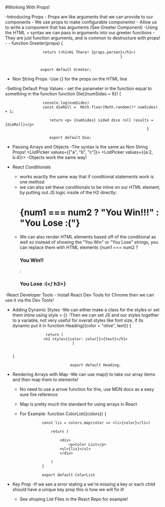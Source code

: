 #Working With Props!

-Introducing Props
    - Props are like arguments that we can provide to our components
    - We use props to make configurable components!
    - Allow us to write a component that has arguments (See Greeter Component)
    -Using the HTML = syntax we can pass in arguments into our greeter functions
    -They are just function arguments, and is common to destructure with props!
                - <Greeter person = "Almond"/>
                - function Greeter(props) {
    
                     return (<h1>Hi There! {props.person}</h1>)
                                                        }


                    export default Greeter;

- Non String Props
    -Use {} for the props on the HTML line

-Setting Default Prop Values
    - set the parameter in the function equal to something in the function
                    function Die({numSides = 6}) {

                     console.log(numSides)
                     const dieRoll =  Math.floor(Math.random()* numSides) + 1;

                        return <p> {numSides} sided dice roll results = {dieRoll}</p>
                                                                    }

                        export default Die; 

- Passing Arrays and Objects
    -The syntax is the same as Non String Props!
                     <ListPicker values={[1,2,3]}></ListPicker>
                    <ListPicker values={["a", "b", "c"]}></ListPicker>
                     <ListPicker values={[1,2,3]}></ListPicker>
                    <ListPicker values={{a:2, b:4}}></ListPicker>
    -Objects work the same way!

- React Conditionals
    - works exactly the same way that if conditional statements work is one method
    - we can also set these conditionals to be inline on our HTML element, by putting out JS logic inside of the H2 directly: 
                       <h1>{num1 === num2 ? "You Win!!!" : "You Lose :("}</h1>
    - We can also render HTML elements based off of the conditional as well so instead of showing the "You Win" or "You Lose" strings, you can replace them with HTML elements
                            {num1 === num2 ? <h3>You Win!!</h3> : <h3>You Lose :(</ h3>}

-React Developer Tools
    - Install React Dev Tools for Chrome then we can use it via the Dev Tools!

- Adding Dynamic Styles
   -We can either make a class for the styles or set them inline using style = {}
   -Then we can set JS and our styles together to a variable, not very useful for overall styles like font size, if its dynamic put it in 
                    function Heading({color = "olive", text}) {

                     return (
                    <h1 style={{color: color}}>{text}</h1>
                                 )
    
                                                                                    }

                                export default Heading;

- Rendering Arrays with Map
    -We can use map() to take our array items and then map them to elements! 
    - No need to use a arrow function for this, use MDN docs as a easy sure fire reference
    - Map is pretty much the standard for using arrays in React
    - For Example: 
                                        function ColorList({colors}) {

                    const lis = colors.map(color => <li>{color}</li>)

                        return (
                            
                            <div>
                                <p>Color List</p>
                            <ul>{lis}</ul>
                            </div>
                        
                        )
                    }
                
                    export default ColorList

- Key Prop
    -If we see a error stating a we're missing a key or each child should have a unique key prop this is how we will fix it!
    - See shoping List Files in the React Repo for example!


